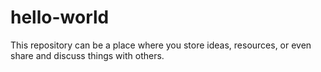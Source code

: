 # hello-world
This repository can be a place where you store ideas, resources, or even share and discuss things with others.
